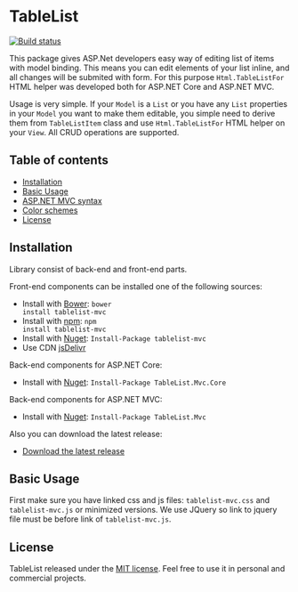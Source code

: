 # TableList

<a href="https://ci.appveyor.com/project/bantikyan/tablelist"><img src="https://ci.appveyor.com/api/projects/status/ectnla0f5r58yg2m/branch/master?svg=true" alt="Build status"></a>

This package gives ASP.Net developers easy way of editing list of items with model binding. This means you can edit elements of your list inline, and all changes will be submited with form. For this purpose ```Html.TableListFor``` HTML helper was developed both for ASP.NET Core and ASP.NET MVC.

Usage is very simple. If your ```Model``` is a ```List``` or you have any ```List``` properties in your ```Model``` you want to make them editable, you simple need to derive them from ```TableListItem``` class and use ```Html.TableListFor``` HTML helper on your ```View```. All CRUD operations are supported.

## Table of contents

* <a href="#user-content-installation">Installation</a>
* <a href="#user-content-basic-usage">Basic Usage</a>
* <a href="#user-content-aspnet-mvc-syntax">ASP.NET MVC syntax</a>
* <a href="#user-content-color-schemes">Color schemes</a>
* <a href="#user-content-license">License</a>

## Installation

Library consist of back-end  and front-end parts.

Front-end components can be installed one of the following sources:
* Install with [Bower](https://bower.io): <code>bower install tablelist-mvc</code>
* Install with [npm](https://www.npmjs.com/package/tablelist-mvc): <code>npm install tablelist-mvc</code>
* Install with [Nuget](https://www.nuget.org/packages/tablelist-mvc): <code>Install-Package tablelist-mvc</code>
* Use CDN [jsDelivr](https://www.jsdelivr.com/package/npm/tablelist-mvc)

Back-end components for ASP.NET Core:
* Install with [Nuget](https://www.nuget.org/packages/TableList.Mvc.Core): <code>Install-Package TableList.Mvc.Core</code>

Back-end components for ASP.NET MVC:
* Install with [Nuget](https://www.nuget.org/packages/TableList.Mvc): <code>Install-Package TableList.Mvc</code>

Also you can download the latest release: 
* [Download the latest release](https://github.com//bantikyan/icheck-bootstrap/archive/3.0.1.zip)

## Basic Usage

First make sure you have linked css and js files: ```tablelist-mvc.css``` and ```tablelist-mvc.js``` or minimized versions. We use JQuery so link to jquery file must be before link of ```tablelist-mvc.js```.



## License

TableList released under the [MIT license](https://github.com/bantikyan/TableList/blob/master/LICENSE). Feel free to use it in personal and commercial projects.
